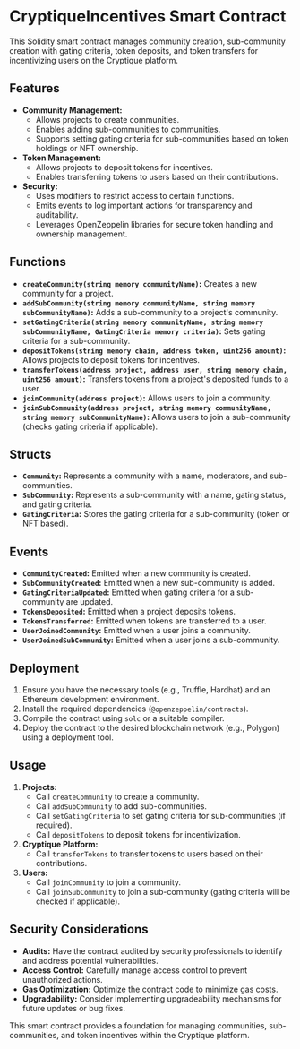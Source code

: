 # CryptiqueIncentives Smart Contract

This Solidity smart contract manages community creation, sub-community creation with gating criteria, token deposits, and token transfers for incentivizing users on the Cryptique platform.

## Features

* **Community Management:**
    * Allows projects to create communities.
    * Enables adding sub-communities to communities.
    * Supports setting gating criteria for sub-communities based on token holdings or NFT ownership.
* **Token Management:**
    * Allows projects to deposit tokens for incentives.
    * Enables transferring tokens to users based on their contributions.
* **Security:**
    * Uses modifiers to restrict access to certain functions.
    * Emits events to log important actions for transparency and auditability.
    * Leverages OpenZeppelin libraries for secure token handling and ownership management.

## Functions

* **`createCommunity(string memory communityName)`:**  Creates a new community for a project.
* **`addSubCommunity(string memory communityName, string memory subCommunityName)`:** Adds a sub-community to a project's community.
* **`setGatingCriteria(string memory communityName, string memory subCommunityName, GatingCriteria memory criteria)`:** Sets gating criteria for a sub-community.
* **`depositTokens(string memory chain, address token, uint256 amount)`:** Allows projects to deposit tokens for incentives.
* **`transferTokens(address project, address user, string memory chain, uint256 amount)`:** Transfers tokens from a project's deposited funds to a user.
* **`joinCommunity(address project)`:** Allows users to join a community.
* **`joinSubCommunity(address project, string memory communityName, string memory subCommunityName)`:** Allows users to join a sub-community (checks gating criteria if applicable).

## Structs

* **`Community`:** Represents a community with a name, moderators, and sub-communities.
* **`SubCommunity`:** Represents a sub-community with a name, gating status, and gating criteria.
* **`GatingCriteria`:** Stores the gating criteria for a sub-community (token or NFT based).

## Events

* **`CommunityCreated`:** Emitted when a new community is created.
* **`SubCommunityCreated`:** Emitted when a new sub-community is added.
* **`GatingCriteriaUpdated`:** Emitted when gating criteria for a sub-community are updated.
* **`TokensDeposited`:** Emitted when a project deposits tokens.
* **`TokensTransferred`:** Emitted when tokens are transferred to a user.
* **`UserJoinedCommunity`:** Emitted when a user joins a community.
* **`UserJoinedSubCommunity`:** Emitted when a user joins a sub-community.

## Deployment

1. Ensure you have the necessary tools (e.g., Truffle, Hardhat) and an Ethereum development environment.
2. Install the required dependencies (`@openzeppelin/contracts`).
3. Compile the contract using `solc` or a suitable compiler.
4. Deploy the contract to the desired blockchain network (e.g., Polygon) using a deployment tool.

## Usage

1. **Projects:**
   - Call `createCommunity` to create a community.
   - Call `addSubCommunity` to add sub-communities.
   - Call `setGatingCriteria` to set gating criteria for sub-communities (if required).
   - Call `depositTokens` to deposit tokens for incentivization.
2. **Cryptique Platform:**
   - Call `transferTokens` to transfer tokens to users based on their contributions.
3. **Users:**
   - Call `joinCommunity` to join a community.
   - Call `joinSubCommunity` to join a sub-community (gating criteria will be checked if applicable).

## Security Considerations

* **Audits:**  Have the contract audited by security professionals to identify and address potential vulnerabilities.
* **Access Control:**  Carefully manage access control to prevent unauthorized actions.
* **Gas Optimization:**  Optimize the contract code to minimize gas costs.
* **Upgradability:**  Consider implementing upgradeability mechanisms for future updates or bug fixes.

This smart contract provides a foundation for managing communities, sub-communities, and token incentives within the Cryptique platform.
